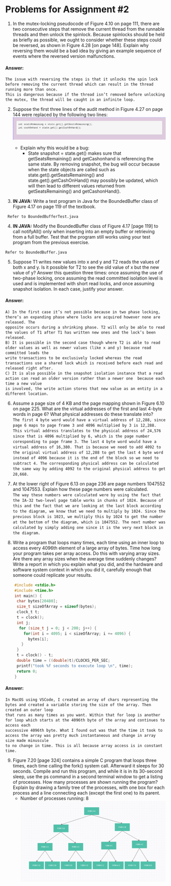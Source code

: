 # Problems for Assignment #2

1.  In the mutex-locking pseudocode of Figure 4.10 on page 111, there are two consecutive steps that remove the current thread from the runnable threads and then unlock the spinlock. Because spinlocks should be held as briefly as possible, we ought to consider whether these steps could be reversed, as shown in Figure 4.28 [on page 148]. Explain why reversing them would be a bad idea by giving an example sequence of events where the reversed version malfunctions.

#### Answer:

    The issue with reversing the steps is that it unlocks the spin lock before removing the current thread which can result in the thread running more than once.
    This is dangerous because if the thread isn’t removed before unlocking the mutex, the thread will be caught in an infinite loop.

2.  Suppose the first three lines of the audit method in Figure 4.27 on page 144 were replaced by the following two lines:
    ![prob2](./Images/prob2.png)

    - Explain why this would be a bug: <br>
      - State snapshot = state.get() makes sure that getSeatsRemaining() and getCashonhand is referencing the same state. By removing snapshot, the bug will occur because when the state objects are called such as state.get().getSeatsRemaining() and state.get().getCashOnHand() may possibly be updated, which will then lead to different values returned from getSeatsRemaining() and getCashonHand().

3.  **IN JAVA:** Write a test program in Java for the BoundedBuffer class of Figure 4.17 on page 119 of the textbook. <br>

```
 Refer to BoundedBufferTest.java
```

4. **IN JAVA:** Modify the BoundedBuffer class of Figure 4.17 [page 119] to call notifyAll() only when inserting into an empty buffer or retrieving from a full buffer. Test that the program still works using your test program from the previous exercise. <br>

```
Refer to BoundedBuffer.java
```

5. Suppose T1 writes new values into x and y and T2 reads the values of both x and y. Is it possible for T2 to see the old value of x but the new value of y? Answer this question three times: once assuming the use of two-phase locking, once assuming the read committed isolation level is used and is implemented with short read locks, and once assuming snapshot isolation. In each case, justify your answer.<br>

#### Answer:

    A) In the first case it’s not possible because in two phase locking, there’s an expanding phase where locks are acquired however none are released. The
    opposite occurs during a shrinking phase. T2 will only be able to read the values of T1 after T1 has written new ones and the lock’s been released.
    B) It is possible in the second case though where T2 is able to read older values as well as newer values (like x and y) because read committed leads the
    write transactions to be exclusively locked whereas the read transactions use a shared lock which is received before each read and released right after.
    C) It is also possible in the snapshot isolation instance that a read action can read an older version rather than a newer one  because each time a new value
    is involved, the write action stores that new value as an entity in a different location.

6. Assume a page size of 4 KB and the page mapping shown in Figure 6.10 on page 225. What are the virtual addresses of the first and last 4-byte words in page 6? What physical addresses do these translate into?<br>
   `The first 4 byte word would have a virtual address of 12,288, since page 6 maps to page frame 3 and 4096 multiplied by 3 is 12,288. This virtual address translates to the physical address of 24,576 since that is 4096 multiplied by 6, which is the page number coresponding to page frame 3. The last 4 byte word would have a virtual address of 16,380. That is because we need to add 4092 to the original virtual address of 12,288 to get the last 4 byte word instead of 4096 because it is the end of the block so we need to subtract 4. The corresponding physical address can be calculated the same way by adding 4092 to the original physical address to get 28,668. `

7. At the lower right of Figure 6.13 on page 236 are page numbers 1047552 and 1047553. Explain how these page numbers were calculated.<br>
   `The way these numbers were calculated were by using the fact that the IA-32 two-level page table works in chunks of 1024. Because of this and the fact that we are looking at the last block according to the diagram, we know that we need to multiply by 1024. Since the previous block is 1023, we multiply this by 1024 to get the number at the bottom of the diagram, which is 1047552. The next number was calculated by simply adding one since it is the very next block in the diagram. `

8. Write a program that loops many times, each time using an inner loop to access every 4096th element of a large array of bytes. Time how long your program takes per array access. Do this with varying array sizes. Are there any array sizes when the average time suddenly changes? Write a report in which you explain what you did, and the hardware and software system context in which you did it, carefully enough that someone could replicate your results.<br>

```c
    #include <stdio.h>
    #include <time.h>
    int main() {
     char bytes[20480];
     size_t sizeOfArray = sizeof(bytes);
     clock_t t;
     t = clock();
     int j;
      for (size_t j = 0; j < 200; j++) {
        for(int i = 4095; i < sizeOfArray; i += 4096) {
          bytes[i];
       }
     }
     t = clock() - t;
     double time = ((double)t)/CLOCKS_PER_SEC;
     printf("took %f seconds to execute loop \n", time);
     return 0;
    }
```

#### Answer:

    In MacOS using VSCode, I created an array of chars representing the bytes and created a variable storing the size of the array. Then created an outer loop
    that runs as many times as you want. Within that for loop is another for loop which starts at the 4096th byte of the array and continues to access each
    successive 4096th byte. What I found out was that the time it took to access the array was pretty much instantaneous and change in array size made minuscule
    to no change in time. This is all because array access is in constant time.

9. Figure 7.20 [page 324] contains a simple C program that loops three times, each time calling the fork() system call. Afterward it sleeps for 30 seconds. Compile and run this program, and while it is in its 30-second sleep, use the ps command in a second terminal window to get a listing of processes. How many processes are shown running the program? Explain by drawing a family tree of the processes, with one box for each process and a line connecting each (except the first one) to its parent.<br>
   - Number of processes running: 8 <br>
     ![prob09](./Images/prob09.png)
